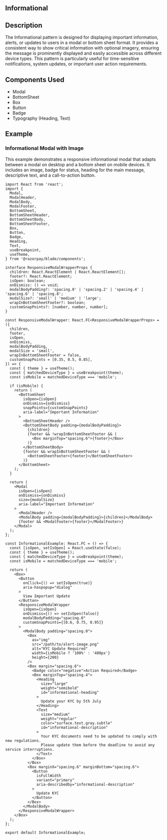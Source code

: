 ## Informational

## Description
The Informational pattern is designed for displaying important information, alerts, or updates to users in a modal or bottom sheet format. It provides a consistent way to show critical information with optional imagery, ensuring the message is prominently displayed and easily accessible across different device types. This pattern is particularly useful for time-sensitive notifications, system updates, or important user action requirements.

## Components Used
- Modal
- BottomSheet
- Box
- Button
- Badge
- Typography (Heading, Text)

## Example

### Informational Modal with Image
This example demonstrates a responsive informational modal that adapts between a modal on desktop and a bottom sheet on mobile devices. It includes an image, badge for status, heading for the main message, descriptive text, and a call-to-action button.

```tsx
import React from 'react';
import {
  Modal,
  ModalHeader,
  ModalBody,
  ModalFooter,
  BottomSheet,
  BottomSheetHeader,
  BottomSheetBody,
  BottomSheetFooter,
  Box,
  Button,
  Badge,
  Heading,
  Text,
  useBreakpoint,
  useTheme,
} from '@razorpay/blade/components';

interface ResponsiveModalWrapperProps {
  children: React.ReactElement | React.ReactElement[];
  footer?: React.ReactElement;
  isOpen: boolean;
  onDismiss: () => void;
  modalBodyPadding?: 'spacing.0' | 'spacing.2' | 'spacing.4' | 'spacing.6' | 'spacing.8';
  modalSize?: 'small' | 'medium' | 'large';
  wrapInBottomSheetFooter?: boolean;
  customSnapPoints?: [number, number, number];
}

const ResponsiveModalWrapper: React.FC<ResponsiveModalWrapperProps> = ({
  children,
  footer,
  isOpen,
  onDismiss,
  modalBodyPadding,
  modalSize = 'small',
  wrapInBottomSheetFooter = false,
  customSnapPoints = [0.35, 0.5, 0.85],
}) => {
  const { theme } = useTheme();
  const { matchedDeviceType } = useBreakpoint(theme);
  const isMobile = matchedDeviceType === 'mobile';

  if (isMobile) {
    return (
      <BottomSheet 
        isOpen={isOpen} 
        onDismiss={onDismiss} 
        snapPoints={customSnapPoints}
        aria-label="Important Information"
      >
        <BottomSheetHeader />
        <BottomSheetBody padding={modalBodyPadding}>
          {children}
          {footer && !wrapInBottomSheetFooter && (
            <Box marginTop="spacing.6">{footer}</Box>
          )}
        </BottomSheetBody>
        {footer && wrapInBottomSheetFooter && (
          <BottomSheetFooter>{footer}</BottomSheetFooter>
        )}
      </BottomSheet>
    );
  }

  return (
    <Modal 
      isOpen={isOpen} 
      onDismiss={onDismiss} 
      size={modalSize}
      aria-label="Important Information"
    >
      <ModalHeader />
      <ModalBody padding={modalBodyPadding}>{children}</ModalBody>
      {footer && <ModalFooter>{footer}</ModalFooter>}
    </Modal>
  );
};

const InformationalExample: React.FC = () => {
  const [isOpen, setIsOpen] = React.useState(false);
  const { theme } = useTheme();
  const { matchedDeviceType } = useBreakpoint(theme);
  const isMobile = matchedDeviceType === 'mobile';

  return (
    <Box>
      <Button 
        onClick={() => setIsOpen(true)}
        aria-haspopup="dialog"
      >
        View Important Update
      </Button>
      <ResponsiveModalWrapper
        isOpen={isOpen}
        onDismiss={() => setIsOpen(false)}
        modalBodyPadding="spacing.0"
        customSnapPoints={[0.6, 0.75, 0.95]}
      >
        <ModalBody padding="spacing.0">
          <Box 
            as="img"
            src="/path/to/alert-image.png" 
            alt="KYC Update Required" 
            width={isMobile ? '100%' : '400px'} 
            height={200}
          />
          <Box margin="spacing.6">
            <Badge color="negative">Action Required</Badge>
            <Box marginTop="spacing.4">
              <Heading 
                size="large" 
                weight="semibold"
                id="informational-heading"
              >
                Update your KYC by 5th July
              </Heading>
              <Text 
                size="medium" 
                weight="regular" 
                color="surface.text.gray.subtle"
                id="informational-description"
              >
                Your KYC documents need to be updated to comply with new regulations. 
                Please update them before the deadline to avoid any service interruptions.
              </Text>
            </Box>
          </Box>
          <Box marginX="spacing.6" marginBottom="spacing.6">
            <Button 
              isFullWidth 
              variant="primary"
              aria-describedby="informational-description"
            >
              Update KYC
            </Button>
          </Box>
        </ModalBody>
      </ResponsiveModalWrapper>
    </Box>
  );
};

export default InformationalExample;
```
